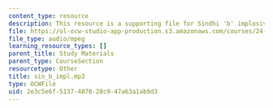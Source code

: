 ```yaml
---
content_type: resource
description: This resource is a supporting file for Sindhi 'b' implosive.
file: https://ol-ocw-studio-app-production.s3.amazonaws.com/courses/24-901-language-and-its-structure-i-phonology-fall-2010/2e3c5e6f5137487028c947a63a1ab9d3_sin_b_impl.mp3
file_type: audio/mpeg
learning_resource_types: []
parent_title: Study Materials
parent_type: CourseSection
resourcetype: Other
title: sin_b_impl.mp3
type: OCWFile
uid: 2e3c5e6f-5137-4870-28c9-47a63a1ab9d3
---
```

